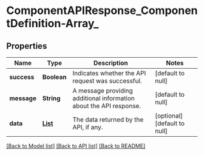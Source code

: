 # ComponentAPIResponse_ComponentDefinition-Array_
## Properties

| Name | Type | Description | Notes |
|------------ | ------------- | ------------- | -------------|
| **success** | **Boolean** | Indicates whether the API request was successful. | [default to null] |
| **message** | **String** | A message providing additional information about the API response. | [default to null] |
| **data** | [**List**](ComponentDefinition.md) | The data returned by the API, if any. | [optional] [default to null] |

[[Back to Model list]](../README.md#documentation-for-models) [[Back to API list]](../README.md#documentation-for-api-endpoints) [[Back to README]](../README.md)

